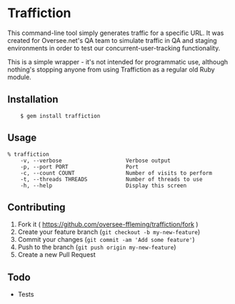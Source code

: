 # Traffiction

This command-line tool simply generates traffic for a specific URL.  It was
created for Oversee.net's QA team to simulate traffic in QA and staging
environments in order to test our concurrent-user-tracking functionality.

This is a simple wrapper - it's not intended for programmatic use, although
nothing's stopping anyone from using Traffiction as a regular old Ruby module.

## Installation

```
    $ gem install traffiction
```

## Usage

```
% traffiction
    -v, --verbose                    Verbose output
    -p, --port PORT                  Port
    -c, --count COUNT                Number of visits to perform
    -t, --threads THREADS            Number of threads to use
    -h, --help                       Display this screen
```

## Contributing

1. Fork it ( https://github.com/oversee-ffleming/traffiction/fork )
2. Create your feature branch (`git checkout -b my-new-feature`)
3. Commit your changes (`git commit -am 'Add some feature'`)
4. Push to the branch (`git push origin my-new-feature`)
5. Create a new Pull Request

## Todo
* Tests
